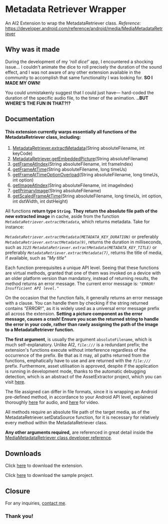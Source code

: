 # Metadata Retriever Wrapper

An AI2 Extension to wrap the MetadataRetriever class.
*Reference:* https://developer.android.com/reference/android/media/MediaMetadataRetriever

## Why was it made

During the development of my *'roll dice!'* app, I encountered a shocking issue... I couldn't animate the dice to roll precisely the duration of the sound effect, and I was not aware of any other extension available in the community to accomplish that same functionality I was looking for. **SO I MADE MY OWN!**

You could unmistakenly suggest that I could just have— hard-coded the duration of the specific audio file, to the timer of the animation. **..BUT WHERE'S THE FUN IN THAT?!?**

## Documentation

#### This extension currently warps essentially all functions of the MetadataRetriever class, including:

1. [MetadataRetriever.extractMetadata](https://developer.android.com/reference/android/media/MediaMetadataRetriever#extractMetadata(int))(String absoluteFilename, int keyCode)
2. [MetadataRetriever.getEmbeddedPicture](https://developer.android.com/reference/android/media/MediaMetadataRetriever#getEmbeddedPicture())(String absoluteFilename)
3. [getFrameAtIndex](https://developer.android.com/reference/android/media/MediaMetadataRetriever#getFrameAtIndex(int))(String absoluteFilename, int frameIndex)
4. [getFrameAtTime](https://developer.android.com/reference/android/media/MediaMetadataRetriever#getFrameAtTime(long))(String absoluteFilename, long timeUs)
5. [getFrameAtTimeOptionOverload](https://developer.android.com/reference/android/media/MediaMetadataRetriever#getFrameAtTime(long,%20int))(String absoluteFilename, long timeUs, int option)
6. [getImageAtIndex](https://developer.android.com/reference/android/media/MediaMetadataRetriever#getImageAtIndex(int))(String absoluteFilename, int imageIndex)
7. [getPrimaryImage](https://developer.android.com/reference/android/media/MediaMetadataRetriever#getPrimaryImage())(String absoluteFilename)
8. [getScaledFrameAtTime](https://developer.android.com/reference/android/media/MediaMetadataRetriever#getScaledFrameAtTime(long,%20int,%20int,%20int))(String absoluteFilename, long timeUs, int option, int dstWidth, int dstHeight)

All functions **return type `String`**. **They return the absolute file path of the new extracted image** in cache, aside from the function *`MetadataRetriever.extractMetadata`*, which returns metadata. Take for instance: 

*`MetadataRetriever.extractMetadata(METADATA_KEY_DURATION)`* or preferably *`MetadataRetriever.extractMetadata(9)`*, returns the duration in milliseconds, such as *`3125`*
*`MetadataRetriever.extractMetadata(METADATA_KEY_TITLE)`* or preferably *`MetadataRetriever.extractMetadata(7)`*, returns the title of media, if available, such as *"My title"*

Each function prerequisites a unique API level. Seeing that these functions are virtual methods, granted that one of them was invoked on a device with an older platform version than mandatory, instead of returning results, the method returns an error message. The current error message is: *`"ERROR! Insufficient API level."`*

On the occasion that the function fails, it generally returns an error message with a clause. You can handle them by checking if the string returned contains *"ERROR!"*, as it is widely used as a universal error message prefix all across the extension. **Setting a picture component as the error message, causes a crash! Ensure you scan the returned string to handle the error in your code, rather than rawly assigning the path of the image to a MetadataRetriever function.**

**The first argument**, is usually the argument `absoluteFilename`, which is much self-explanatory. Unlike AI2, *`file:///`* is a redundant prefix; the extension's functions execute without interference regardless of the occurrence of the prefix. Be that as it may, all paths returned from the functions, emphatically have to use and are returned with the *`file:///`* prefix.  Furthermore, asset utilisation is approved, despite if the application is running in development mode, thanks to the automatic debugging detection, which is an abstract of the AssetExtractor project, which you can visit [here](https://github.com/Brillianware/AssetExtractor/).

The file assigned can differ in file formats, since it is wrapping an Android pre-defined method, in accordance to your Android API level, explained thoroughly [here](https://developer.android.com/guide/topics/media/media-formats#audio-formats) for audio, and [here](https://developer.android.com/guide/topics/media/media-formats#video-formats) for video.

All methods require an absolute file path of the target media, as of the MetadataRetriever.setDataSource function, for it is necessary for relatively every method within the MetadataRetriever class.

**Any other arguments required,** are referenced in great detail inside the [MediaMetadataRetriever class developer reference](https://developer.android.com/reference/android/media/MediaMetadataRetriever#public-methods_1).


## Downloads

Click [here](https://github.com/Brilliafy/metadataretrieverwrapper/raw/master/com.michaelam.metadataretrieverwrapper.aix) to download the extension.

Click [here](https://github.com/Brilliafy/metadataretrieverwrapper/blob/master/MetadataRetrieverExample.aia) to download the sample project.

## Closure

For any inquiries, [contact me](https://github.com/Brilliafy).

### Thank you!
